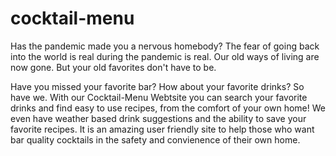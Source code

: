 # cocktail-menu

Has the pandemic made you a nervous homebody?
The fear of going back into the world is real during the pandemic is real.
Our old ways of living are now gone.
But your old favorites don't have to be.

Have you missed your favorite bar? How about your favorite drinks?
So have we.
With our Cocktail-Menu Webtsite you can search your favorite drinks and find easy to use recipes, from the comfort of your own home!
We even have weather based drink suggestions and the ability to save your favorite recipes. 
It is an amazing user friendly site to help those who want bar quality cocktails in the safety and convienence of their own home.
